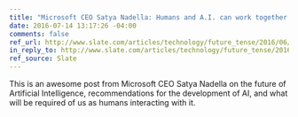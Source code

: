 ```yaml
---
title: "Microsoft CEO Satya Nadella: Humans and A.I. can work together to solve society’s challenges."
date: 2016-07-14 13:17:26 -04:00
comments: false
ref_url: http://www.slate.com/articles/technology/future_tense/2016/06/microsoft_ceo_satya_nadella_humans_and_a_i_can_work_together_to_solve_society.html
in_reply_to: http://www.slate.com/articles/technology/future_tense/2016/06/microsoft_ceo_satya_nadella_humans_and_a_i_can_work_together_to_solve_society.html
ref_source: Slate
---
```


This is an awesome post from Microsoft CEO Satya Nadella on the future of Artificial Intelligence, recommendations for the development of AI, and what will be required of us as humans interacting with it.